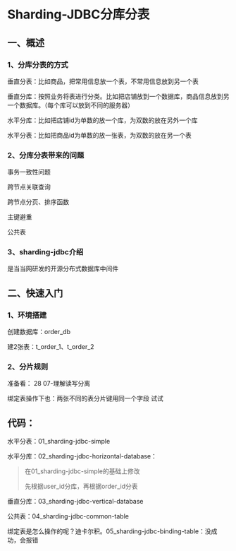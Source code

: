 # Sharding-JDBC分库分表

## 一、概述

### 1、分库分表的方式

垂直分表：比如商品，把常用信息放一个表，不常用信息放到另一个表

垂直分库：按照业务将表进行分类。比如把店铺放到一个数据库，商品信息放到另一个数据库。（每个库可以放到不同的服务器）

水平分库：比如把店铺id为单数的放一个库，为双数的放在另外一个库

水平分表：比如把商品id为单数的放一张表，为双数的放在另一个表

### 2、分库分表带来的问题

事务一致性问题

跨节点关联查询

跨节点分页、排序函数

主键避重

公共表

### 3、sharding-jdbc介绍

是当当网研发的开源分布式数据库中间件

## 二、快速入门

### 1、环境搭建

创建数据库：order_db

建2张表：t_order_1、t_order_2

### 2、分片规则



准备看： 28 	07-理解读写分离



绑定表操作下也：两张不同的表分片键用同一个字段 试试



## 代码：

水平分表：01_sharding-jdbc-simple

水平分库：02_sharding-jdbc-horizontal-database：

> 在01_sharding-jdbc-simple的基础上修改
>
> 先根据user_id分库，再根据order_id分表

垂直分库：03_sharding-jdbc-vertical-database

公共表：04_sharding-jdbc-common-table

绑定表是怎么操作的呢？迪卡尔积。05_sharding-jdbc-binding-table：没成功，会报错